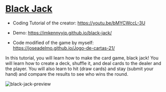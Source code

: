 # [Black Jack](https://youtu.be/bMYCWccL-3U)
- Coding Tutorial of the creator: https://youtu.be/bMYCWccL-3U
- Demo: https://imkennyyip.github.io/black-jack/

- Code modified of the game by myself: https://joseadelmo.github.io/Jogo-de-cartas-21/

In this tutorial, you will learn how to make the card game, black jack! You will learn how to create a deck, shuffle it, and deal cards to the dealer and the player. You will also learn to hit (draw cards) and stay (submit your hand) and compare the results to see who wins the round.

![black-jack-preview](https://user-images.githubusercontent.com/78777681/163043266-b2232ed5-23e6-4550-9ed1-809c68ffa96b.png)
